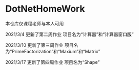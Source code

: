 # DotNetHomeWork

本仓库仅课程老师与本人可用

2021/3/4 更新了第二周作业 项目名为“计算器”和“计算器窗口版”

2021/3/10 更新了第三周作业 项目名为“PrimeFactorization”和“Maxium”和“Matrix”

2021/3/17 更新了第四周作业 项目名为“Shape”
